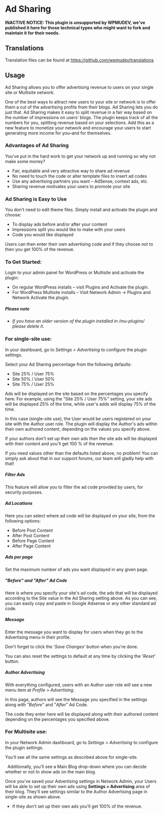 # Ad Sharing

**INACTIVE NOTICE: This plugin is unsupported by WPMUDEV, we've published it here for those technical types who might want to fork and maintain it for their needs.**

## Translations

Translation files can be found at https://github.com/wpmudev/translations


## Usage

Ad Sharing allows you to offer advertising revenue to users on your single site or Multisite network.

One of the best ways to attract new users to your site or network is to offer them a cut of the advertising profits from their blogs. Ad Sharing lets you do just that.  Ad Sharing makes it easy to split revenue in a fair way based on the number of impressions on users' blogs. The plugin keeps track of all the numbers for you, splitting revenue based on your selections. Add this as a new feature to monetize your network and encourage your users to start generating more income for you–and for themselves.

### Advantages of Ad Sharing

You've put in the hard work to get your network up and running so why not make some money?

*   Fair, equitable and very attractive way to share ad revenue
*   No need to touch the code or alter template files to insert ad codes
*   Use any advertising partners you want – AdSense, context ads, etc.
*   Sharing revenue motivates your users to promote your site

### Ad Sharing is Easy to Use

You don't need to edit theme files. Simply install and activate the plugin and choose:

*   To display ads before and/or after your content
*   Impressions split you would like to make with your users
*   Code you would like displayed

Users can then enter their own advertising code and if they choose not to then you get 100% of the revenue.

### To Get Started:

Login to your admin panel for WordPress or Multisite and activate the plugin:

*   On regular WordPress installs – visit Plugins and Activate the plugin.
*   For WordPress Multisite installs – Visit Network Admin -> Plugins and Network Activate the plugin.

##### Please note

*   _If you have an older version of the plugin installed in /mu-plugins/ please delete it._

### For single-site use:

In your dashboard, go to _Settings > Advertising_ to configure the plugin settings.



Select your Ad Sharing percentage from the following defaults:

*   Site 25% / User 75%
*   Site 50% / User 50%
*   Site 75% / User 25%

Ads will be displayed on the site based on the percentages you specify here. For example, using the "Site 25% / User 75%" setting, your site ads will be displayed 25% of the time, while user's adds will display 75% of the time.

In this case (single-site use), the User would be users registered on your site with the Author user role. The plugin will display the Author's ads within their own authored content, depending on the values you specify above.

If your authors don't set up their own ads then the site ads will be displayed with their content and you'll get 100 % of the revenue.

If you need values other than the defaults listed above, no problem! You can simply ask about that in our support forums, our team will gladly help with that!

##### Filter Ads

This feature will allow you to filter the ad code provided by users, for security purposes.

##### Ad Locations

Here you can select where ad code will be displayed on your site, from the following options:

*   Before Post Content
*   After Post Content
*   Before Page Content
*   After Page Content



##### Ads per page

Set the maximum number of ads you want displayed in any given page.

##### "Before" and "After" Ad Code

Here is where you specify your site's ad code, the ads that will be displayed according to the Site value in the Ad Sharing setting above. As you can see, you can easily copy and paste in Google Adsense or any other standard ad code.

##### Message

Enter the message you want to display for users when they go to the Advertising menu in their profile.

Don't forget to click the '_Save Changes_' button when you're done.

You can also reset the settings to default at any time by clicking the '_Reset_' button.

##### Author Advertising

With everything configured, users with an Author user role will see a new menu item at _Profile > Advertising_.

In this page, authors will see the Message you specified in the settings along with "_Before_" and "_After_" Ad Code.

The code they enter here will be displayed along with their authored content depending on the percentages you specified above.


### For Multisite use:

In your Network Admin dashboard, go to _Settings > Advertising_ to configure the plugin settings.



You'll see all the same settings as described above for single-site.

  Additionally, you'll see a Main Blog drop-down where you can decide whether or not to show ads on the main blog.



Once you've saved your Advertising settings in Network Admin, your Users will be able to set up their own ads using **Settings > Advertising** area of their blog. They'll see settings similar to the Author Advertising page in single-site as shown above.

*   If they don't set up their own ads you'll get 100% of the revenue.
